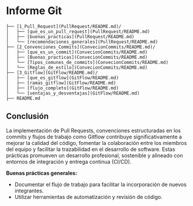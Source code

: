 # Informe Git 
```Play_text
├── [1_Pull_Request](PullRequest/README.md)/
│   ├── [que_es_un_pull_request](PullRequest/README.md)
│   ├── [buenas_practicas](PullRequest/README.md)
│   └── [recomendaciones_generales](PullRequest/README.md)
├── [2_Convenciones_Commits](ConvecionCommits/README.md)/
│   ├── [que_es_un_commit](ConvecionCommits/README.md)
│   ├── [Buenas_practicas](ConvecionCommits/README.md)
│   └── [Tipos_comunes_de_commits](ConvecionCommits/README.md)
│   └── [Reglas_de_estilo](ConvecionCommits/README.md)
├── [3_Gitflow](GitFlow/README.md)/
│   ├── [que_es_gitflow](GitFlow/README.md)
│   ├── [ramas_gitflow](GitFlow/README.md)
│   ├── [flujo_completo](GitFlow/README.md)
│   └── [ventajas_y_desventajas](GitFlow/README.md)
├── README.md
```
## Conclusión

La implementación de Pull Requests, convenciones estructuradas en los commits y flujos de trabajo como Gitflow contribuye significativamente a mejorar la calidad del código, fomentar la colaboración entre los miembros del equipo y facilitar la trazabilidad en el desarrollo de software. Estas prácticas promueven un desarrollo profesional, sostenible y alineado con entornos de integración y entrega continua (CI/CD).

**Buenas prácticas generales:**
- Documentar el flujo de trabajo para facilitar la incorporación de nuevos integrantes.
- Utilizar herramientas de automatización y revisión de código.
